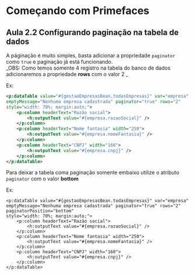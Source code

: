 # Começando com Primefaces
## Aula 2.2 Configurando paginação na tabela de dados

A páginação é muito simples, basta adicionar a propriedade ```paginator``` como ```true``` e paginação já está funcionando.  
_OBS: Como temos somente 4 registro na tabela do banco de dados adicionaremos a propriedade **rows** com o valor 2 _

Ex:
```xml
<p:dataTable value="#{gestaoEmpresasBean.todasEmpresas}" var="empresa"
emptyMessage="Nenhuma empresa cadastrada" paginator="true" rows="2"
style="width: 70%; margin:auto;">
    <p:column headerText="Razão social">
        <h:outputText value="#{empresa.razaoSocial}" />
    </p:column>
    <p:column headerText="Nome fantasia" width="250">
        <h:outputText value="#{empresa.nomeFantasia}" />
    </p:column>
    <p:column headerText="CNPJ" width="160">
        <h:outputText value="#{empresa.cnpj}" />
    </p:column>
</p:dataTable>
```

Para deixar a tabela coma paginação somente embaixo utilize o atributo ```paginator``` com o valor **bottom**   

Ex:
```xhtml
<p:dataTable value="#{gestaoEmpresasBean.todasEmpresas}" var="empresa"
emptyMessage="Nenhuma empresa cadastrada" paginator="true" rows="2" paginatorPosition="bottom"
style="width: 70%; margin:auto;">
    <p:column headerText="Razão social">
        <h:outputText value="#{empresa.razaoSocial}" />
    </p:column>
    <p:column headerText="Nome fantasia" width="250">
        <h:outputText value="#{empresa.nomeFantasia}" />
    </p:column>
    <p:column headerText="CNPJ" width="160">
        <h:outputText value="#{empresa.cnpj}" />
    </p:column>
</p:dataTable>
```
